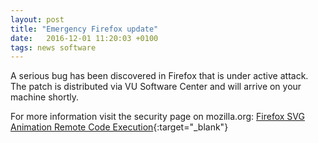 ```yaml
---
layout: post
title: "Emergency Firefox update"
date:   2016-12-01 11:20:03 +0100
tags: news software
---
```


A serious bug has been discovered in Firefox that is under active attack. The patch is distributed via VU Software Center and will arrive on your machine shortly.

For more information visit the security page on mozilla.org: [Firefox SVG Animation Remote Code Execution](https://www.mozilla.org/en-US/security/advisories/mfsa2016-92/){:target="_blank"}
